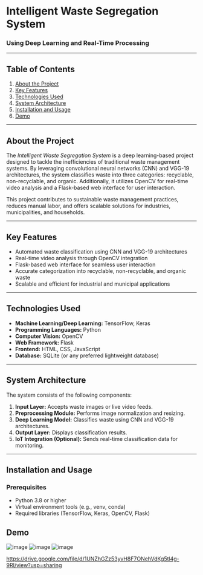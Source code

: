 # Intelligent Waste Segregation System  
### Using Deep Learning and Real-Time Processing  

---

## **Table of Contents**  
1. [About the Project](#about-the-project)  
2. [Key Features](#key-features)  
3. [Technologies Used](#technologies-used)  
4. [System Architecture](#system-architecture)  
5. [Installation and Usage](#installation-and-usage)  
6. [Demo](#demo)   

---

## **About the Project**  
The *Intelligent Waste Segregation System* is a deep learning-based project designed to tackle the inefficiencies of traditional waste management systems. By leveraging convolutional neural networks (CNN) and VGG-19 architectures, the system classifies waste into three categories: recyclable, non-recyclable, and organic. Additionally, it utilizes OpenCV for real-time video analysis and a Flask-based web interface for user interaction.  

This project contributes to sustainable waste management practices, reduces manual labor, and offers scalable solutions for industries, municipalities, and households.  

---

## **Key Features**  
- Automated waste classification using CNN and VGG-19 architectures  
- Real-time video analysis through OpenCV integration  
- Flask-based web interface for seamless user interaction  
- Accurate categorization into recyclable, non-recyclable, and organic waste  
- Scalable and efficient for industrial and municipal applications  

---

## **Technologies Used**  
- **Machine Learning/Deep Learning:** TensorFlow, Keras  
- **Programming Languages:** Python  
- **Computer Vision:** OpenCV  
- **Web Framework:** Flask  
- **Frontend:** HTML, CSS, JavaScript  
- **Database:** SQLite (or any preferred lightweight database)  

---

## **System Architecture**  
The system consists of the following components:  
1. **Input Layer:** Accepts waste images or live video feeds.  
2. **Preprocessing Module:** Performs image normalization and resizing.  
3. **Deep Learning Model:** Classifies waste using CNN and VGG-19 architectures.  
4. **Output Layer:** Displays classification results.  
5. **IoT Integration (Optional):** Sends real-time classification data for monitoring.  



---

## **Installation and Usage**  

### Prerequisites  
- Python 3.8 or higher  
- Virtual environment tools (e.g., venv, conda)  
- Required libraries (TensorFlow, Keras, OpenCV, Flask)  

## **Demo**
![image](https://github.com/user-attachments/assets/03aea71a-5bc5-46a4-b589-770c377b2e2c)
![image](https://github.com/user-attachments/assets/fdd37b04-c54b-4fb5-b501-ce00acaadebd)
![image](https://github.com/user-attachments/assets/2661d729-0ce1-4fe7-9c35-d71f7fdbea0c)


https://drive.google.com/file/d/1UNZhGZz53yvH8F7ONehVdKg5tl4g-9RI/view?usp=sharing

